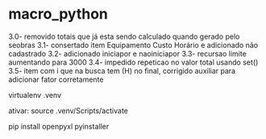 # macro_python
3.0- removido totais que já esta sendo calculado quando gerado pelo seobras
3.1- consertado item Equipamento Custo Horário e adicionado não cadastrado
3.2- adicionado iniciapor e naoiniciapor
3.3- recursao limite aumentando para 3000
3.4- impedido repeticao no valor total usando set()
3.5- item com i que na busca tem (H) no final, corrigido auxiliar para adicionar fator corretamente

virtualenv .venv

ativar:
source .venv/Scripts/activate

pip install openpyxl pyinstaller